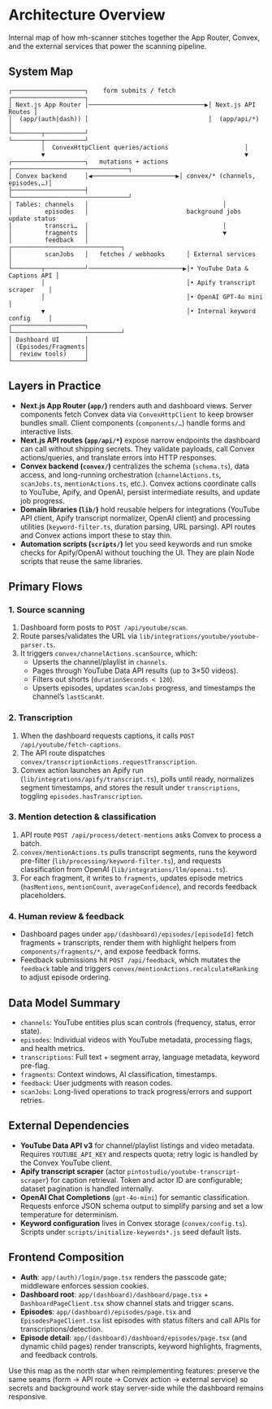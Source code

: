# Architecture Overview

Internal map of how mh-scanner stitches together the App Router, Convex, and the external services that power the scanning pipeline.

## System Map
```
┌────────────────────┐    form submits / fetch          ┌────────────────────┐
│ Next.js App Router │────────────────────────────────▶│ Next.js API Routes │
│  (app/(auth|dash)) │                                 │  (app/api/*)       │
└────────┬───────────┘                                 └────────┬───────────┘
         │  ConvexHttpClient queries/actions                     │
         ▼                                                       ▼
┌────────────────────┐   mutations + actions   ┌────────────────────────────────┐
│ Convex backend     │◀───────────────────────▶│ convex/* (channels, episodes,…)│
├────────────────────┤                         └────────────────────────────────┘
│ Tables: channels   │                                     │
│         episodes   │                           background jobs update status
│         transcri…  │                                     │
│         fragments  │                                     ▼
│         feedback   │                           ┌──────────────────────────────┐
│         scanJobs   │   fetches / webhooks      │ External services            │
└────────┬───────────┘──────────────────────────▶│• YouTube Data & Captions API │
         │                                       │• Apify transcript scraper    │
         │                                       │• OpenAI GPT-4o mini          │
         ▼                                       │• Internal keyword config     │
┌────────────────────┐                           └──────────────────────────────┘
│ Dashboard UI       │
│ (Episodes/Fragments│
│  review tools)     │
└────────────────────┘
```

## Layers in Practice
- **Next.js App Router (`app/`)** renders auth and dashboard views. Server components fetch Convex data via `ConvexHttpClient` to keep browser bundles small. Client components (`components/…`) handle forms and interactive lists.
- **Next.js API routes (`app/api/*`)** expose narrow endpoints the dashboard can call without shipping secrets. They validate payloads, call Convex actions/queries, and translate errors into HTTP responses.
- **Convex backend (`convex/`)** centralizes the schema (`schema.ts`), data access, and long-running orchestration (`channelActions.ts`, `scanJobs.ts`, `mentionActions.ts`, etc.). Convex actions coordinate calls to YouTube, Apify, and OpenAI, persist intermediate results, and update job progress.
- **Domain libraries (`lib/`)** hold reusable helpers for integrations (YouTube API client, Apify transcript normalizer, OpenAI client) and processing utilities (`keyword-filter.ts`, duration parsing, URL parsing). API routes and Convex actions import these to stay thin.
- **Automation scripts (`scripts/`)** let you seed keywords and run smoke checks for Apify/OpenAI without touching the UI. They are plain Node scripts that reuse the same libraries.

## Primary Flows
### 1. Source scanning
1. Dashboard form posts to `POST /api/youtube/scan`.
2. Route parses/validates the URL via `lib/integrations/youtube/youtube-parser.ts`.
3. It triggers `convex/channelActions.scanSource`, which:
   - Upserts the channel/playlist in `channels`.
   - Pages through YouTube Data API results (up to 3×50 videos).
   - Filters out shorts (`durationSeconds < 120`).
   - Upserts episodes, updates `scanJobs` progress, and timestamps the channel’s `lastScanAt`.

### 2. Transcription
1. When the dashboard requests captions, it calls `POST /api/youtube/fetch-captions`.
2. The API route dispatches `convex/transcriptionActions.requestTranscription`.
3. Convex action launches an Apify run (`lib/integrations/apify/transcript.ts`), polls until ready, normalizes segment timestamps, and stores the result under `transcriptions`, toggling `episodes.hasTranscription`.

### 3. Mention detection & classification
1. API route `POST /api/process/detect-mentions` asks Convex to process a batch.
2. `convex/mentionActions.ts` pulls transcript segments, runs the keyword pre-filter (`lib/processing/keyword-filter.ts`), and requests classification from OpenAI (`lib/integrations/llm/openai.ts`).
3. For each fragment, it writes to `fragments`, updates episode metrics (`hasMentions`, `mentionCount`, `averageConfidence`), and records feedback placeholders.

### 4. Human review & feedback
- Dashboard pages under `app/(dashboard)/episodes/[episodeId]` fetch fragments + transcripts, render them with highlight helpers from `components/fragments/*`, and expose feedback forms.
- Feedback submissions hit `POST /api/feedback`, which mutates the `feedback` table and triggers `convex/mentionActions.recalculateRanking` to adjust episode ordering.

## Data Model Summary
- `channels`: YouTube entities plus scan controls (frequency, status, error state).
- `episodes`: Individual videos with YouTube metadata, processing flags, and health metrics.
- `transcriptions`: Full text + segment array, language metadata, keyword pre-flag.
- `fragments`: Context windows, AI classification, timestamps.
- `feedback`: User judgments with reason codes.
- `scanJobs`: Long-lived operations to track progress/errors and support retries.

## External Dependencies
- **YouTube Data API v3** for channel/playlist listings and video metadata. Requires `YOUTUBE_API_KEY` and respects quota; retry logic is handled by the Convex YouTube client.
- **Apify transcript scraper** (actor `pintostudio/youtube-transcript-scraper`) for caption retrieval. Token and actor ID are configurable; dataset pagination is handled internally.
- **OpenAI Chat Completions** (`gpt-4o-mini`) for semantic classification. Requests enforce JSON schema output to simplify parsing and set a low temperature for determinism.
- **Keyword configuration** lives in Convex storage (`convex/config.ts`). Scripts under `scripts/initialize-keywords*.js` seed default lists.

## Frontend Composition
- **Auth**: `app/(auth)/login/page.tsx` renders the passcode gate; middleware enforces session cookies.
- **Dashboard root**: `app/(dashboard)/dashboard/page.tsx` + `DashboardPageClient.tsx` show channel stats and trigger scans.
- **Episodes**: `app/(dashboard)/episodes/page.tsx` and `EpisodesPageClient.tsx` list episodes with status filters and call APIs for transcriptions/detection.
- **Episode detail**: `app/(dashboard)/dashboard/episodes/page.tsx` (and dynamic child pages) render transcripts, keyword highlights, fragments, and feedback controls.

Use this map as the north star when reimplementing features: preserve the same seams (form → API route → Convex action → external service) so secrets and background work stay server-side while the dashboard remains responsive.
